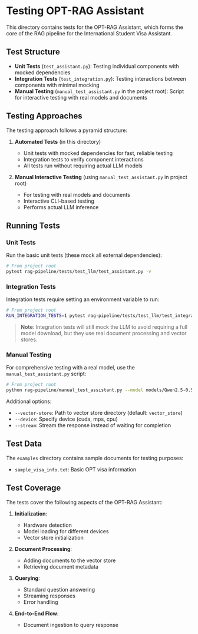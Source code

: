 # Testing OPT-RAG Assistant

This directory contains tests for the OPT-RAG Assistant, which forms the core of the RAG pipeline for the International Student Visa Assistant.

## Test Structure

- **Unit Tests** (`test_assistant.py`): Testing individual components with mocked dependencies
- **Integration Tests** (`test_integration.py`): Testing interactions between components with minimal mocking
- **Manual Testing** (`manual_test_assistant.py` in the project root): Script for interactive testing with real models and documents

## Testing Approaches

The testing approach follows a pyramid structure:

1. **Automated Tests** (in this directory)
   - Unit tests with mocked dependencies for fast, reliable testing
   - Integration tests to verify component interactions
   - All tests run without requiring actual LLM models

2. **Manual Interactive Testing** (using `manual_test_assistant.py` in project root)
   - For testing with real models and documents
   - Interactive CLI-based testing
   - Performs actual LLM inference

## Running Tests

### Unit Tests

Run the basic unit tests (these mock all external dependencies):

```bash
# From project root
pytest rag-pipeline/tests/test_llm/test_assistant.py -v
```

### Integration Tests

Integration tests require setting an environment variable to run:

```bash
# From project root
RUN_INTEGRATION_TESTS=1 pytest rag-pipeline/tests/test_llm/test_integration.py -v
```

> **Note**: Integration tests will still mock the LLM to avoid requiring a full model download, but they use real document processing and vector stores.

### Manual Testing

For comprehensive testing with a real model, use the `manual_test_assistant.py` script:

```bash
# From project root
python rag-pipeline/manual_test_assistant.py --model models/Qwen2.5-0.5B-Instruct --document examples/visa_faq.pdf --query "What is OPT?"
```

Additional options:
- `--vector-store`: Path to vector store directory (default: `vector_store`)
- `--device`: Specify device (cuda, mps, cpu)
- `--stream`: Stream the response instead of waiting for completion

## Test Data

The `examples` directory contains sample documents for testing purposes:

- `sample_visa_info.txt`: Basic OPT visa information

## Test Coverage

The tests cover the following aspects of the OPT-RAG Assistant:

1. **Initialization**:
   - Hardware detection
   - Model loading for different devices
   - Vector store initialization

2. **Document Processing**:
   - Adding documents to the vector store
   - Retrieving document metadata

3. **Querying**:
   - Standard question answering
   - Streaming responses
   - Error handling

4. **End-to-End Flow**:
   - Document ingestion to query response 